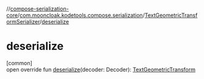 //[compose-serialization-core](../../../index.md)/[com.mooncloak.kodetools.compose.serialization](../index.md)/[TextGeometricTransformSerializer](index.md)/[deserialize](deserialize.md)

# deserialize

[common]\
open override fun [deserialize](deserialize.md)(decoder: Decoder): [TextGeometricTransform](https://developer.android.com/reference/kotlin/androidx/compose/ui/text/style/TextGeometricTransform.html)
